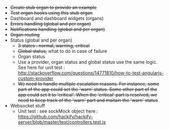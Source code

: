 * ~~Create stub organ to provide an example~~
* ~~Test organ hooks using this stub organ~~
* Dashboard and dashboard widgets (organs)
* ~~Errors handling (global and per organ)~~
* ~~Notifications handling (global and per organ)~~
* ~~Organ routing~~
* Status (global and per organ)
  * ~~3 states : normal, warning, critical~~
  * ~~Global status,~~ what to do in case of failure
  * Organ status
  * Use a provider, organ status and global status use the same logic. See here for unit test : http://stackoverflow.com/questions/14771810/how-to-test-angularjs-custom-provider
  * ~~We need to handle multiple escalation reasons. For instance, some part of the app could set the 'warn' status. Some other part of the app could set it to 'critical'. When the 'critical' part is resolved, we need to keep track of the 'warn' part and maitain the 'warn' status~~
* Websocket stuff
  * Unit test : see sockMock object here : https://github.com/hackify/hackify-server/blob/master/test/controllers.test.js
